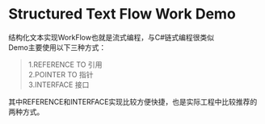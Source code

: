 Structured Text Flow Work Demo
====
结构化文本实现WorkFlow也就是流式编程，与C#链式编程很类似<br>
Demo主要使用以下三种方式：<br>
>1.REFERENCE TO 引用<br>
>2.POINTER TO 指针<br>
>3.INTERFACE 接口<br>

其中REFERENCE和INTERFACE实现比较方便快捷，也是实际工程中比较推荐的两种方式。<br>
  
  
